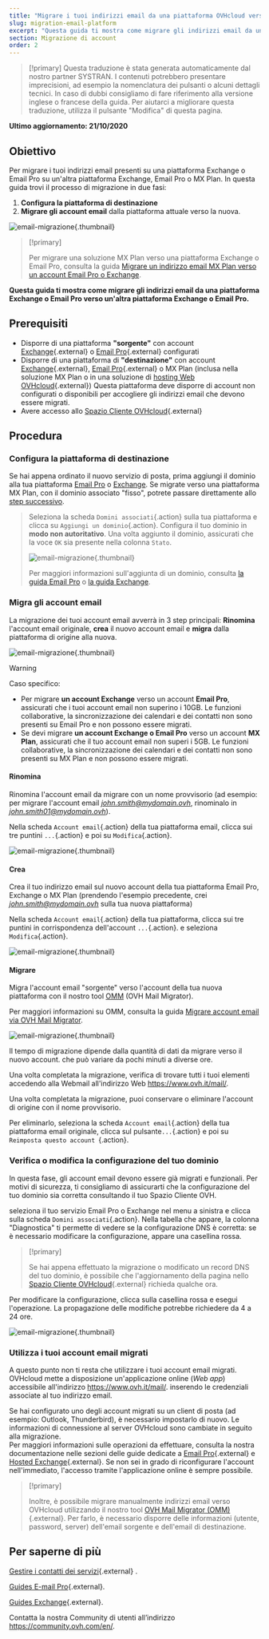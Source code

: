 ```yaml
---
title: "Migrare i tuoi indirizzi email da una piattaforma OVHcloud verso un'altra"
slug: migration-email-platform
excerpt: "Questa guida ti mostra come migrare gli indirizzi email da una piattaforma Exchange o Email Pro verso un'altra piattaforma Exchange, Email Pro o MX Plan"
section: Migrazione di account
order: 2
---
```


> [!primary]
> Questa traduzione è stata generata automaticamente dal nostro partner SYSTRAN. I contenuti potrebbero presentare imprecisioni, ad esempio la nomenclatura dei pulsanti o alcuni dettagli tecnici. In caso di dubbi consigliamo di fare riferimento alla versione inglese o francese della guida. Per aiutarci a migliorare questa traduzione, utilizza il pulsante "Modifica" di questa pagina.
>

**Ultimo aggiornamento: 21/10/2020**


## Obiettivo

Per migrare i tuoi indirizzi email presenti su una piattaforma Exchange o Email Pro su un'altra piattaforma Exchange, Email Pro o MX Plan. In questa guida trovi il processo di migrazione in due fasi:

1. **Configura la piattaforma di destinazione**
2. **Migrare gli account email** dalla piattaforma attuale verso la nuova.

![email-migrazione](images/migration_platform01.gif){.thumbnail}

> [!primary]
>
> Per migrare una soluzione MX Plan verso una piattaforma Exchange o Email Pro, consulta la guida [Migrare un indirizzo email MX Plan verso un account Email Pro o Exchange](https://docs.ovh.com/it/microsoft-collaborative-solutions/migrazione-indirizzo-email-condiviso-verso-exchange/).
>

**Questa guida ti mostra come migrare gli indirizzi email da una piattaforma Exchange o Email Pro verso un'altra piattaforma Exchange o Email Pro.**

## Prerequisiti

- Disporre di una piattaforma **"sorgente"** con account [Exchange](https://www.ovh.it/emails/hosted-exchange/){.external} o [Email Pro](https://www.ovh.it/emails/email-pro/){.external} configurati
- Disporre di una piattaforma di **"destinazione"** con account [Exchange](https://www.ovh.it/emails/hosted-exchange/){.external}, [Email Pro](https://www.ovh.it/emails/email-pro/){.external} o MX Plan (inclusa nella soluzione MX Plan o in una soluzione di [hosting Web OVHcloud](https://www.ovh.it/hosting-web/){.external}) Questa piattaforma deve disporre di account non configurati o disponibili per accogliere gli indirizzi email che devono essere migrati.
- Avere accesso allo [Spazio Cliente OVHcloud](https://www.ovh.com/auth/?action=gotomanager&from=https://www.ovh.it/&ovhSubsidiary=it){.external}

## Procedura

### Configura la piattaforma di destinazione

Se hai appena ordinato il nuovo servizio di posta, prima aggiungi il dominio alla tua piattaforma [Email Pro](https://docs.ovh.com/it/emails-pro/prima-configurazione/#step-2-aggiungi-il-dominio) o [Exchange](https://docs.ovh.com/it/microsoft-collaborative-solutions/aggiungere-dominio-su-exchange/). Se migrate verso una piattaforma MX Plan, con il dominio associato "fisso", potrete passare direttamente allo [step successivo](#accountsmigration).

> Seleziona la scheda `Domini associati`{.action} sulla tua piattaforma e clicca su `Aggiungi un dominio`{.action}. Configura il tuo dominio in **modo non autoritativo**. Una volta aggiunto il dominio, assicurati che la voce `OK` sia presente nella colonna `Stato`.
>
> ![email-migrazione](images/migration_platform02.png){.thumbnail}
>
> Per maggiori informazioni sull'aggiunta di un dominio, consulta [la guida Email Pro](https://docs.ovh.com/it/emails-pro/prima-configurazione/#step-2-aggiungi-il-dominio) o [la guida Exchange](https://docs.ovh.com/it/microsoft-collaborative-solutions/aggiungere-dominio-su-exchange/).

### Migra gli account email <a name="accountsmigration"></a>

La migrazione dei tuoi account email avverrà in 3 step principali: **Rinomina** l'account email originale, **crea** il nuovo account email e **migra** dalla piattaforma di origine alla nuova.

![email-migrazione](images/migration_platform03.gif){.thumbnail}

> [!warning]
>
> Caso specifico:
>
> - Per migrare **un account Exchange** verso un account **Email Pro**, assicurati che i tuoi account email non superino i 10GB. Le funzioni collaborative, la sincronizzazione dei calendari e dei contatti non sono presenti su Email Pro e non possono essere migrati.
> - Se devi migrare **un account Exchange o Email Pro** verso un account **MX Plan**, assicurati che il tuo account email non superi i 5GB. Le funzioni collaborative, la sincronizzazione dei calendari e dei contatti non sono presenti su MX Plan e non possono essere migrati.

#### Rinomina

Rinomina l'account email da migrare con un nome provvisorio (ad esempio: per migrare l'account email *john.smith@mydomain.ovh*, rinominalo in *john.smith01@mydomain.ovh*).

Nella scheda `Account email`{.action} della tua piattaforma email, clicca sui tre puntini `...`{.action} e poi su `Modifica`{.action}.

![email-migrazione](images/migration_platform04.png){.thumbnail}

#### Crea

Crea il tuo indirizzo email sul nuovo account della tua piattaforma Email Pro, Exchange o MX Plan (prendendo l'esempio precedente, crei *john.smith@mydomain.ovh* sulla tua nuova piattaforma)

Nella scheda `Account email`{.action} della tua piattaforma, clicca sui tre puntini in corrispondenza dell'account `...`{.action}. e seleziona `Modifica`{.action}.

![email-migrazione](images/migration_platform05.png){.thumbnail}

#### Migrare

Migra l'account email "sorgente" verso l'account della tua nuova piattaforma con il nostro tool [OMM](https://omm.ovh.net/) (OVH Mail Migrator).

Per maggiori informazioni su OMM, consulta la guida [Migrare account email via OVH Mail Migrator](https://docs.ovh.com/it/microsoft-collaborative-solutions/migrazione-account-email-con-ovh-mail-migrator/).

![email-migrazione](images/migration_platform06.png){.thumbnail}

Il tempo di migrazione dipende dalla quantità di dati da migrare verso il nuovo account. che può variare da pochi minuti a diverse ore.

Una volta completata la migrazione, verifica di trovare tutti i tuoi elementi accedendo alla Webmail all'indirizzo Web <https://www.ovh.it/mail/>.

Una volta completata la migrazione, puoi conservare o eliminare l'account di origine con il nome provvisorio.

Per eliminarlo, seleziona la scheda `Account email`{.action} della tua piattaforma email originale, clicca sul pulsante`...`{.action} e poi su `Reimposta questo account `{.action}.

### Verifica o modifica la configurazione del tuo dominio

In questa fase, gli account email devono essere già migrati e funzionali. Per motivi di sicurezza, ti consigliamo di assicurarti che la configurazione del tuo dominio sia corretta consultando il tuo Spazio Cliente OVH.

seleziona il tuo servizio Email Pro o Exchange nel menu a sinistra e clicca sulla scheda `Domini associati`{.action}. Nella tabella che appare, la colonna "Diagnostica" ti permette di vedere se la configurazione DNS è corretta: se è necessario modificare la configurazione, appare una casellina rossa.

> [!primary]
>
> Se hai appena effettuato la migrazione o modificato un record DNS del tuo dominio, è possibile che l'aggiornamento della pagina nello [Spazio Cliente OVHcloud](https://www.ovh.com/auth/?action=gotomanager&from=https://www.ovh.it/&ovhSubsidiary=it){.external} richieda qualche ora.
>

Per modificare la configurazione, clicca sulla casellina rossa e esegui l'operazione. La propagazione delle modifiche potrebbe richiedere da 4 a 24 ore.

![email-migrazione](images/check_the_dns_records_associated_domains.png){.thumbnail}

### Utilizza i tuoi account email migrati

A questo punto non ti resta che utilizzare i tuoi account email migrati. OVHcloud mette a disposizione un'applicazione online (_Web app_) accessibile all'indirizzo <https://www.ovh.it/mail/>. inserendo le credenziali associate al tuo indirizzo email.

Se hai configurato uno degli account migrati su un client di posta (ad esempio: Outlook, Thunderbird), è necessario impostarlo di nuovo. Le informazioni di connessione al server OVHcloud sono cambiate in seguito alla migrazione.
<br>Per maggiori informazioni sulle operazioni da effettuare, consulta la nostra documentazione nelle sezioni delle guide dedicate a [Email Pro](https://docs.ovh.com/it/emails-pro/){.external} e [Hosted Exchange](https://docs.ovh.com/it/microsoft-collaborative-solutions/){.external}. Se non sei in grado di riconfigurare l'account nell'immediato, l'accesso tramite l'applicazione online è sempre possibile.

> [!primary]
>
> Inoltre, è possibile migrare manualmente indirizzi email verso OVHcloud utilizzando il nostro tool [OVH Mail Migrator (OMM)](https://omm.ovh.net/){.external}. Per farlo, è necessario disporre delle informazioni (utente, password, server) dell'email sorgente e dell'email di destinazione.
>

## Per saperne di più

[Gestire i contatti dei servizi](https://docs.ovh.com/it/customer/gestisci_i_tuoi_contatti/){.external} .

[Guides E-mail Pro](https://docs.ovh.com/it/emails-pro/){.external}.

[Guides Exchange](https://docs.ovh.com/it/microsoft-collaborative-solutions/){.external}.

Contatta la nostra Community di utenti all’indirizzo <https://community.ovh.com/en/>.
